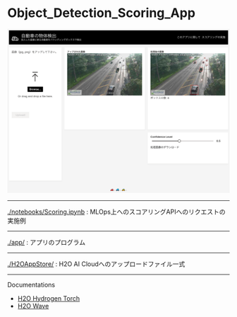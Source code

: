 # Object_Detection_Scoring_App

![img](./img/app_display.png)

---
[./notebooks/Scoring.ipynb](./notebooks/Scoring.ipynb) : MLOps上へのスコアリングAPIへのリクエストの実施例

---
[./app/](./app/) : アプリのプログラム

---
[./H2OAppStore/](./H2OAppStore/) : H2O AI Cloudへのアップロードファイル一式

---
Documentations
- [H2O Hydrogen Torch](https://docs.h2o.ai/h2o-hydrogen-torch/get-started/what-is-h2o-hydrogen-torch)
- [H2O Wave](https://wave.h2o.ai/)
